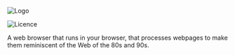 <!-- Old Logo ![Logo](https://fontmeme.com/permalink/200801/cd2508072b5c9939039984343156dca6.png) -->
![Logo](https://raw.githubusercontent.com/Juicy-Jaguars/summer-code-jam-2020/master/juicy-jaguars/logo.png)

![Licence](https://img.shields.io/github/license/Juicy-Jaguars/summer-code-jam-2020)

A web browser that runs in your browser, that processes webpages to make them reminiscent of the Web of the 80s and 90s.
